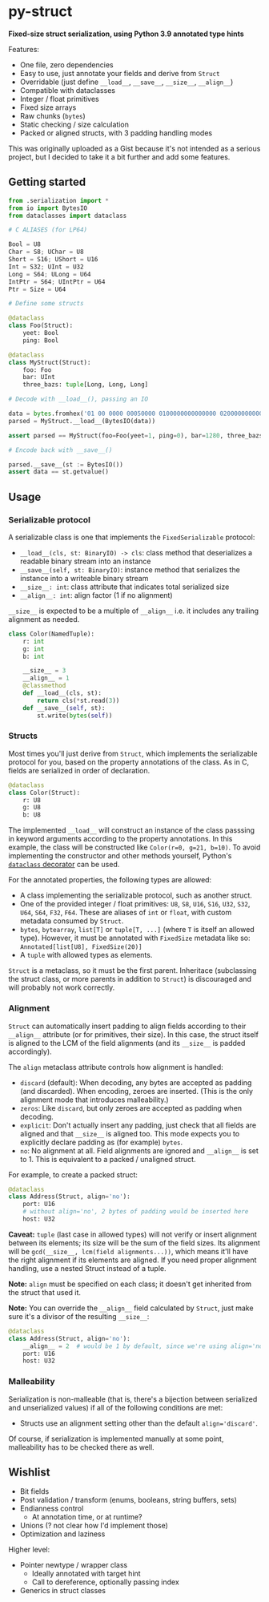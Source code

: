 # py-struct

**Fixed-size struct serialization, using Python 3.9 annotated type hints**

Features:
 - One file, zero dependencies
 - Easy to use, just annotate your fields and derive from `Struct`
 - Overridable (just define `__load__`, `__save__`, `__size__`, `__align__`)
 - Compatible with dataclasses
 - Integer / float primitives
 - Fixed size arrays
 - Raw chunks (`bytes`)
 - Static checking / size calculation
 - Packed or aligned structs, with 3 padding handling modes

This was originally uploaded as a Gist because it's not intended as a serious project, but I decided to take it a bit further and add some features.


## Getting started

~~~ python
from .serialization import *
from io import BytesIO
from dataclasses import dataclass

# C ALIASES (for LP64)

Bool = U8
Char = S8; UChar = U8
Short = S16; UShort = U16
Int = S32; UInt = U32
Long = S64; ULong = U64
IntPtr = S64; UIntPtr = U64
Ptr = Size = U64

# Define some structs

@dataclass
class Foo(Struct):
    yeet: Bool
    ping: Bool

@dataclass
class MyStruct(Struct):
    foo: Foo
    bar: UInt
    three_bazs: tuple[Long, Long, Long]

# Decode with __load__(), passing an IO

data = bytes.fromhex('01 00 0000 00050000 0100000000000000 0200000000000000 0300000000000000')
parsed = MyStruct.__load__(BytesIO(data))

assert parsed == MyStruct(foo=Foo(yeet=1, ping=0), bar=1280, three_bazs=(1, 2, 3))

# Encode back with __save__()

parsed.__save__(st := BytesIO())
assert data == st.getvalue()
~~~


## Usage

### Serializable protocol

A serializable class is one that implements the `FixedSerializable` protocol:

 - `__load__(cls, st: BinaryIO) -> cls`: class method that deserializes a readable binary stream into an instance
 - `__save__(self, st: BinaryIO)`: instance method that serializes the instance into a writeable binary stream
 - `__size__: int`: class attribute that indicates total serialized size
 - `__align__: int`: align factor (1 if no alignment)

`__size__` is expected to be a multiple of `__align__` i.e. it includes any trailing alignment as needed.

~~~ python
class Color(NamedTuple):
    r: int
    g: int
    b: int

    __size__ = 3
    __align__ = 1
    @classmethod
    def __load__(cls, st):
        return cls(*st.read(3))
    def __save__(self, st):
        st.write(bytes(self))
~~~

### Structs

Most times you'll just derive from `Struct`, which implements the serializable protocol for you, based on the property annotations of the class. As in C, fields are serialized in order of declaration.

~~~ python
@dataclass
class Color(Struct):
    r: U8
    g: U8
    b: U8
~~~

The implemented `__load__` will construct an instance of the class passsing in keyword arguments according to the property annotations. In this example, the class will be constructed like `Color(r=0, g=21, b=10)`. To avoid implementing the constructor and other methods yourself, Python's [`dataclass` decorator](https://docs.python.org/3/library/dataclasses.html) can be used.

For the annotated properties, the following types are allowed:
 - A class implementing the serializable protocol, such as another struct.
 - One of the provided integer / float primitives: `U8`, `S8`, `U16`, `S16`, `U32`, `S32`, `U64`, `S64`, `F32`, `F64`.
   These are aliases of `int` or `float`, with custom metadata consumed by `Struct`.
 - `bytes`,  `bytearray`, `list[T]` or `tuple[T, ...]` (where `T` is itself an allowed type).
   However, it must be annotated with `FixedSize` metadata like so: `Annotated[list[U8], FixedSize(20)]`
 - A `tuple` with allowed types as elements.

`Struct` is a metaclass, so it must be the first parent. Inheritace (subclassing the struct class, or more parents in addition to `Struct`) is discouraged and will probably not work correctly.

### Alignment

`Struct` can automatically insert padding to align fields according to their `__align__` attribute (or for primitives, their size). In this case, the struct itself is aligned to the LCM of the field alignments (and its `__size__` is padded accordingly).

The `align` metaclass attribute controls how alignment is handled:

 - `discard` (default): When decoding, any bytes are accepted as padding (and discarded). When encoding, zeroes are inserted. (This is the only alignment mode that introduces malleability.)
 - `zeros`: Like `discard`, but only zeroes are accepted as padding when decoding.
 - `explicit`: Don't actually insert any padding, just check that all fields are aligned and that `__size__` is aligned too. This mode expects you to explicitly declare padding as (for example) `bytes`.
 - `no`: No alignment at all. Field alignments are ignored and `__align__` is set to 1. This is equivalent to a packed / unaligned struct.

For example, to create a packed struct:

~~~ python
@dataclass
class Address(Struct, align='no'):
    port: U16
    # without align='no', 2 bytes of padding would be inserted here
    host: U32
~~~

**Caveat:** `tuple` (last case in allowed types) will not verify or insert alignment between its elements; its size will be the sum of the field sizes. Its alignment will be `gcd(__size__, lcm(field alignments...))`, which means it'll have the right alignment if its elements are aligned. If you need proper alignment handling, use a nested Struct instead of a tuple.

**Note:** `align` must be specified on each class; it doesn't get inherited from the struct that used it.

**Note:** You can override the `__align__` field calculated by `Struct`, just make sure it's a divisor of the resulting `__size__`:

~~~ python
@dataclass
class Address(Struct, align='no'):
    __align__ = 2  # would be 1 by default, since we're using align='no'
    port: U16
    host: U32
~~~

### Malleability

Serialization is non-malleable (that is, there's a bijection between serialized and unserialized values) if all of the following conditions are met:

 - Structs use an alignment setting other than the default `align='discard'`.

Of course, if serialization is implemented manually at some point, malleability has to be checked there as well.


## Wishlist

 - Bit fields
 - Post validation / transform (enums, booleans, string buffers, sets)
 - Endianness control
   - At annotation time, or at runtime?
 - Unions (? not clear how I'd implement those)
 - Optimization and laziness

Higher level:

 - Pointer newtype / wrapper class
   - Ideally annotated with target hint
   - Call to dereference, optionally passing index
 - Generics in struct classes
